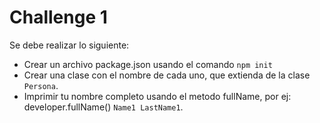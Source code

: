 # Challenge 1

Se debe realizar lo siguiente:  
- Crear un archivo package.json usando el comando ```npm init```
- Crear una clase con el nombre de cada uno, que extienda de la clase ```Persona```.  
- Imprimir tu nombre completo usando el metodo fullName, por ej:   developer.fullName() ```Name1 LastName1```.

